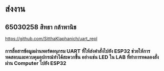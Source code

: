# ส่งงาน
## 65030258 สิทธา กล้าพานิช 

https://github.com/SitthaKlaphanich/uart_repl

### การสื่อสารข้อมูลผ่านพอร์ตอนุกรม UART ที่ให้ส่งคำสั่งไปยัง ESP32  ช่วยให้การทดสอบและควบคุมอุปกรณ์ทำได้สะดวกขึ้น อย่างเช่น LED ใน LAB ที่ทำการทดลองสั่งผ่าน Computer ไปยัง ESP32
